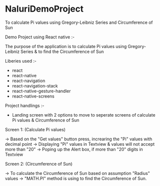 # NaluriDemoProject
To calculate Pi values using Gregory-Leibniz Series and Circumference of Sun

Demo Project using React native :-

The purpose of the application is to calculate Pi values using Gregory-Leibniz Series & to find the Circumference of Sun

Liberies used :-

* react
* react-native
* react-navigation
* react-navigation-stack
* react-native-gesture-handler
* react-native-screens

Project handlings :-

* Landing screen with 2 options to move to seperate screens of calculate Pi values & Circumference of Sun

Screen 1: (Calculate Pi values)

-> Based on the "Get values" button press, increaring the "Pi" values with decimal point
-> Displaying "Pi" values in Textview & values will not accept more than "20"
-> Poping up the Alert box, if more than "20" digits in Textview

Screen 2: (Circumference of Sun)

-> To calculate the Circumference of Sun based on assumption "Radius" values
-> "MATH.PI" method is using to find the Circumference of Sun.

